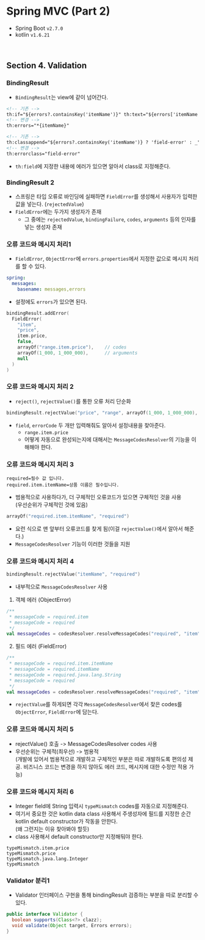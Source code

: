 # Spring MVC (Part 2)

- Spring Boot `v2.7.0`
- kotlin `v1.6.21`

<br>

## Section 4. Validation

### BindingResult
- `BindingResult`는 view에 같이 넘어간다. 

```html
<!-- 기존 -->
th:if="${errors?.containsKey('itemName')}" th:text="${errors['itemName']}"
<!-- 변경 -->
th:errors="*{itemName}"
```

```html
<!-- 기존 -->
th:classappend="${errors?.containsKey('itemName')} ? 'field-error' : _"
<!-- 변경 -->
th:errorclass="field-error"
```
- `th:field`에 지정한 내용에 에러가 있으면 알아서 class로 지정해준다.

### BindingResult 2
- 스프링은 타입 오류로 바인딩에 실패하면 `FieldError`를 생성해서 사용자가 입력한 값을 넣는다. (`rejectedValue`)
- `FieldError`에는 두가지 생성자가 존재
  - 그 중에는 `rejectedValue`, `bindingFailure`, `codes`, `arguments` 등의 인자를 넣는 생성자 존재

### 오류 코드와 메시지 처리1
- `FieldError`, `ObjectError`에 `errors.properties`에서 지정한 값으로 메시지 처리를 할 수 있다.
```yaml
spring:
  messages:
    basename: messages,errors
```
- 설정에도 `errors`가 있으면 된다.
```kotlin
bindingResult.addError(
  FieldError(
    "item",
    "price",
    item.price,
    false,
    arrayOf("range.item.price"),    // codes
    arrayOf(1_000, 1_000_000),      // arguments
    null
  )
)
```

### 오류 코드와 메시지 처리 2
- `reject()`, `rejectValue()`를 통한 오류 처리 단순화
```kotlin
bindingResult.rejectValue("price", "range", arrayOf(1_000, 1_000_000), null)
```
- `field`, `errorCode` 두 개만 입력해줘도 알아서 설정내용을 찾아준다.
  - `range.item.price`
  - 어떻게 자동으로 완성되는지에 대해서는 `MessageCodesResolver`의 기능을 이해해야 한다.

### 오류 코드와 메시지 처리 3
```properties
required=필수 값 입니다.
required.item.itemName=상품 이름은 필수입니다.
```
- 범용적으로 사용하다가, 더 구체적인 오류코드가 있으면 구체적인 것을 사용  
(우선순위가 구체적인 것에 있음)
```kotlin
arrayOf("required.item.itemName", "required")
```
- 요런 식으로 맨 앞부터 오류코드를 찾게 됨(이걸 `rejectValue()`에서 알아서 해준다.)
- `MessageCodesResolver` 기능이 이러한 것들을 지원

### 오류 코드와 메시지 처리 4
```kotlin
bindingResult.rejectValue("itemName", "required")
```
- 내부적으로 `MessageCodesResolver` 사용

1. 객체 에러 (ObjectError)
```kotlin
/**
 * messageCode = required.item
 * messageCode = required
 */
val messageCodes = codesResolver.resolveMessageCodes("required", "item")
```
2. 필드 에러 (FieldError)
```kotlin
/**
 * messageCode = required.item.itemName
 * messageCode = required.itemName
 * messageCode = required.java.lang.String
 * messageCode = required
 */
val messageCodes = codesResolver.resolveMessageCodes("required", "item", "itemName", String::class.java)
```
- `rejectValue`를 하게되면 각각 `MessageCodesResolver`에서 찾은 codes를 `ObjectError`, `FieldError`에 담는다.

### 오류 코드와 메시지 처리 5
- rejectValue() 호출 -> MessageCodesResolver codes 사용
- 우선순위는 구체적(최우선) -> 범용적  
(개발에 있어서 범용적으로 개발하고 구체적인 부분은 따로 개발하도록 편의성 제공. 비즈니스 코드는 변경을 하지 않아도 에러 코드, 메시지에 대한 수정만 적용 가능)

### 오류 코드와 메시지 처리 6
- Integer field에 String 입력시 `typeMismatch` codes를 자동으로 지정해준다.
- 여기서 중요한 것은 kotlin data class 사용해서 주생성자에 필드를 지정한 순간 kotlin default constructor가 작동을 안한다.  
  (왜 그런지는 이유 찾아봐야 할듯)
- class 사용해서 default constructor만 지정해둬야 한다.
```
typeMismatch.item.price
typeMismatch.price
typeMismatch.java.lang.Integer
typeMismatch
```

### Validator 분리1
- Validator 인터페이스 구현을 통해 bindingResult 검증하는 부분을 따로 분리할 수 있다.
```java
public interface Validator {
  boolean supports(Class<?> clazz);
  void validate(Object target, Errors errors);
}
```